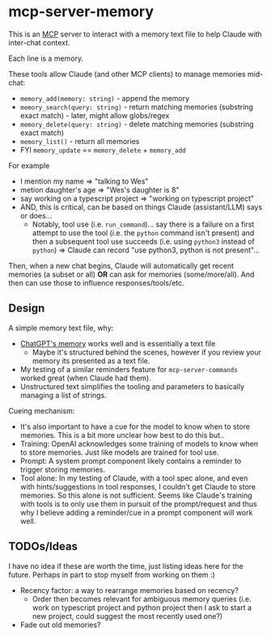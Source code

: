 # mcp-server-memory

This is an [MCP](https://modelcontextprotocol.io/llms-full.txt) server to interact with a memory text file to help Claude with inter-chat context.

Each line is a memory.

These tools allow Claude (and other MCP clients) to manage memories mid-chat:
- `memory_add(memory: string)` - append the memory
- `memory_search(query: string)` - return matching memories (substring exact match) - later, might allow globs/regex
- `memory_delete(query: string)` - delete matching memories (substring exact match)
- `memory_list()` - return all memories
- FYI `memory_update` == `memory_delete` + `memory_add`

For example
- I mention my name => "talking to Wes" 
- metion daughter's age => "Wes's daughter is 8" 
- say working on a typescript project => "working on typescript project"
- AND, this is critical, can be based on things Claude (assistant/LLM) says or does... 
    - Notably, tool use (i.e. `run_command`)... say there is a failure on a first attempt to use the tool (i.e. the `python` command isn't present) and then a subsequent tool use succeeds (i.e. using `python3` instead of `python`) => Claude can record "use python3, python is not present"...

Then, when a new chat begins, Claude will automatically get recent memories (a subset or all) **OR** can ask for memories (some/more/all). And then can use those to influence responses/tools/etc.

## Design

A simple memory text file, why:

- [ChatGPT's memory](https://help.openai.com/en/articles/8590148-memory-faq) works well and is essentially a text file
    - Maybe it's structured behind the scenes, however if you review your memory its presented as a text file.
- My testing of a similar reminders feature for `mcp-server-commands` worked great (when Claude had them).
- Unstructured text simplifies the tooling and parameters to basically managing a list of strings.

Cueing mechanism:

- It's also important to have a cue for the model to know when to store memories. This is a bit more unclear how best to do this but..
- Training: OpenAI acknowledges some training of models to know when to store memories. Just like models are trained for tool use.
- Prompt: A system prompt component likely contains a reminder to trigger storing memories.
- Tool alone: In my testing of Claude, with a tool spec alone, and even with hints/suggestions in tool responses, I couldn't get Claude to store memories. So this alone is not sufficient. Seems like Claude's training with tools is to only use them in pursuit of the prompt/request and thus why I believe adding a reminder/cue in a prompt component will work well.


## TODOs/Ideas

I have no idea if these are worth the time, just listing ideas here for the future. Perhaps in part to stop myself from working on them :)
- Recency factor: a way to rearrange memories based on recency?
    - Order then becomes relevant for ambiguous memory queries (i.e. work on typescript project and python project then I ask to start a new project, could suggest the most recently used one?)
- Fade out old memories?

